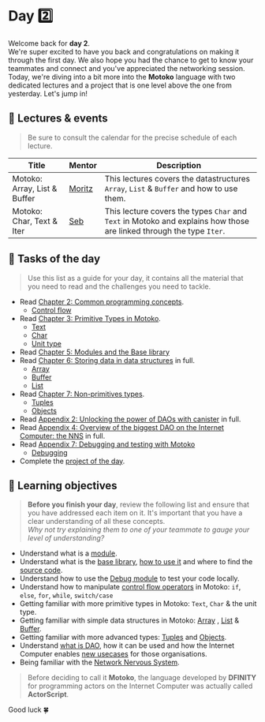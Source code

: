 # Day 2️⃣
Welcome back for **day 2**. <br/>
We're super excited to have you back and congratulations on making it through the first day. We also hope you had the chance to get to know your teammates and connect and you've appreciated the networking session. <br/>
Today, we're diving into a bit more into the **Motoko** language with two dedicated lectures and a project that is one level above the one from yesterday. Let's jump in!
## 🍿 Lectures & events
> Be sure to consult the calendar for the precise schedule of each lecture.

| Title | Mentor |  Description |
|-----------------|-----------------|-----------------|
 Motoko: Array, List & Buffer | <a href="https://twitter.com/cryptoschindler" target="_blank"> Moritz </a> | This lectures covers the datastructures `Array`, `List` & `Buffer` and how to use them. 
| Motoko: Char, Text & Iter | <a href="https://twitter.com/seb_icp" target="_blank"> Seb  </a> | This lecture covers the types `Char` and `Text` in Motoko and explains how those are linked through the type `Iter`.
##  🧭 Tasks of the day
> Use this list as a guide for your day, it contains all the material that you need to read and the challenges you need to tackle.
- Read [Chapter 2: Common programming concepts](../../manuals/CHAPTER-2.MD).
    - [Control flow](../../manuals/CHAPTER-2.MD#🕹️-control-flow)
- Read [Chapter 3: Primitive Types in Motoko](../../manuals/CHAPTER-3.MD).
    - [Text](../../manuals/CHAPTER-3.MD#💬-text)
    - [Char](../../manuals/CHAPTER-3.MD#🔤-char)
    - [Unit type](../../manuals/CHAPTER-3.MD#🫙-unit-type)
- Read [Chapter 5: Modules and the Base library](../../manuals/CHAPTER-5.MD)
- Read [Chapter 6: Storing data in data structures](../../manuals/CHAPTER-6.MD) in full.
    - [Array](../../manuals/CHAPTER-6.MD#🗃️-array)
    - [Buffer](../../manuals/CHAPTER-6.MD#🥞-buffer)
    - [List](../../manuals/CHAPTER-6.MD#list)
- Read [Chapter 7: Non-primitives types](../../manuals/CHAPTER-7.MD).
    - [Tuples](../../manuals/CHAPTER-7.MD#👯-tuples)
    - [Objects](../../manuals/CHAPTER-7.MD#🎨-objects)
- Read [Appendix 2: Unlocking the power of DAOs with canister](../../manuals/appendix/APPENDIX-2.MD) in full.
- Read [Appendix 4: Overview of the biggest DAO on the Internet Computer: the NNS](../../manuals/appendix/APPENDIX-4.MD) in full.
- Read [Appendix 7: Debugging and testing with Motoko](../../manuals/appendix/APPENDIX-7.MD)
    - [Debugging](../../manuals/appendix/APPENDIX-7.MD#debugging)
- Complete the [project of the day](./project/README.MD).
## 🎯 Learning objectives
> **Before you finish your day**, review the following list and ensure that you have addressed each item on it. It's important that you have a clear understanding of all these concepts. <br/> <i> Why not try explaining them to one of your teammate to gauge your level of understanding? </i>

- Understand what is a [module](../../manuals/CHAPTER-5.MD#🧩-modules).
- Understand what is the [base library](../../manuals/CHAPTER-5.MD#📚-the-base-library), [how to use it](../../manuals/CHAPTER-5.MD#importing-from-the-base-library) and where to find the [source code](https://github.com/dfinity/motoko-base). 
- Understand how to use the [Debug module](../../manuals/appendix/APPENDIX-7.MD#debugging) to test your code locally.
- Understand how to manipulate [control flow operators](../../manuals/CHAPTER-2.MD#🕹️-control-flow) in Motoko: `if`, `else`, `for`, `while`, `switch/case`
- Getting familiar with more primitive types in Motoko: `Text`, `Char` & the unit type.
- Getting familiar with simple data structures in Motoko: [Array](../../manuals/CHAPTER-6.MD#🗃️-array) , [List](../../manuals/CHAPTER-6.MD#list) & [Buffer](../../manuals/CHAPTER-6.MD#🥞-buffer).
- Getting familiar with more advanced types: [Tuples](../../manuals/CHAPTER-7.MD#👯-tuple) and [Objects](../../manuals/CHAPTER-7.MD#🎨-objects).
- Understand [what is DAO](../../manuals/appendix/APPENDIX-2.MD#🏛️-decentralized-autonomous-organization-a-new-model-of-governance), how it can be used and how the Internet Computer enables [new usecases](../../manuals/appendix/APPENDIX-2.MD#🚀-from-smart-contracts-to-canisters) for those organisations.
- Being familiar with the [Network Nervous System](../../manuals/appendix/APPENDIX-4.MD#appendix-4-network-nervous-system-nns).

> Before deciding to call it **Motoko**, the language developed by **DFINITY** for programming actors on the Internet Computer was actually called **ActorScript**.

Good luck 🍀